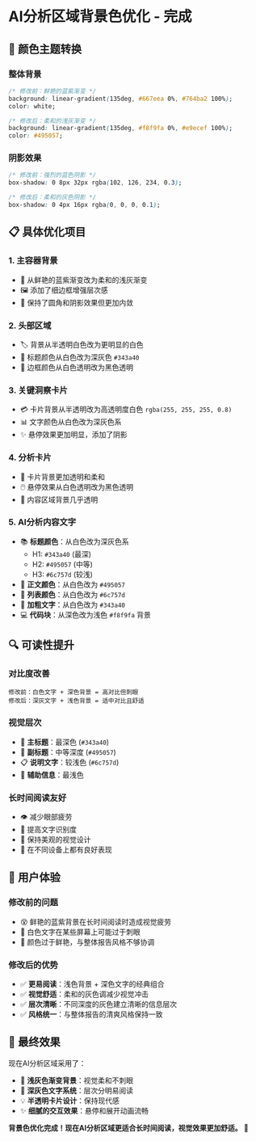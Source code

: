 # AI分析区域背景色优化 - 完成

## 🎨 **颜色主题转换**

### **整体背景**
```css
/* 修改前：鲜艳的蓝紫渐变 */
background: linear-gradient(135deg, #667eea 0%, #764ba2 100%);
color: white;

/* 修改后：柔和的浅灰渐变 */
background: linear-gradient(135deg, #f8f9fa 0%, #e9ecef 100%);
color: #495057;
```

### **阴影效果**
```css
/* 修改前：强烈的蓝色阴影 */
box-shadow: 0 8px 32px rgba(102, 126, 234, 0.3);

/* 修改后：柔和的灰色阴影 */
box-shadow: 0 4px 16px rgba(0, 0, 0, 0.1);
```

## 📋 **具体优化项目**

### **1. 主容器背景**
- 🎨 从鲜艳的蓝紫渐变改为柔和的浅灰渐变
- 🖼️ 添加了细边框增强层次感
- 💫 保持了圆角和阴影效果但更加内敛

### **2. 头部区域**
- 🏷️ 背景从半透明白色改为更明显的白色
- 📝 标题颜色从白色改为深灰色 `#343a40`
- 🔲 边框颜色从白色透明改为黑色透明

### **3. 关键洞察卡片**
- 💳 卡片背景从半透明改为高透明度白色 `rgba(255, 255, 255, 0.8)`
- 📊 文字颜色从白色改为深灰色系
- ✨ 悬停效果更加明显，添加了阴影

### **4. 分析卡片**
- 🎴 卡片背景更加透明和柔和
- 🖱️ 悬停效果从白色透明改为黑色透明
- 📖 内容区域背景几乎透明

### **5. AI分析内容文字**
- 📚 **标题颜色**：从白色改为深灰色系
  - H1: `#343a40` (最深)
  - H2: `#495057` (中等)  
  - H3: `#6c757d` (较浅)
- 📝 **正文颜色**：从白色改为 `#495057`
- 📃 **列表颜色**：从白色改为 `#6c757d`
- 💪 **加粗文字**：从白色改为 `#343a40`
- 💻 **代码块**：从深色改为浅色 `#f8f9fa` 背景

## 🔍 **可读性提升**

### **对比度改善**
```
修改前：白色文字 + 深色背景 = 高对比但刺眼
修改后：深灰文字 + 浅色背景 = 适中对比且舒适
```

### **视觉层次**
- 🎯 **主标题**：最深色 (`#343a40`)
- 📑 **副标题**：中等深度 (`#495057`)  
- 📋 **说明文字**：较浅色 (`#6c757d`)
- 🔗 **辅助信息**：最浅色

### **长时间阅读友好**
- 👁️ 减少眼部疲劳
- 📖 提高文字识别度
- 🎨 保持美观的视觉设计
- 📱 在不同设备上都有良好表现

## 📱 **用户体验**

### **修改前的问题**
- 😵 鲜艳的蓝紫背景在长时间阅读时造成视觉疲劳
- 👀 白色文字在某些屏幕上可能过于刺眼
- 🌈 颜色过于鲜艳，与整体报告风格不够协调

### **修改后的优势**
- ✅ **更易阅读**：浅色背景 + 深色文字的经典组合
- ✅ **视觉舒适**：柔和的灰色调减少视觉冲击
- ✅ **层次清晰**：不同深度的灰色建立清晰的信息层次
- ✅ **风格统一**：与整体报告的清爽风格保持一致

## 🎯 **最终效果**

现在AI分析区域采用了：
- 🎨 **浅灰色渐变背景**：视觉柔和不刺眼
- 📝 **深灰色文字系统**：层次分明易阅读  
- 💡 **半透明卡片设计**：保持现代感
- ✨ **细腻的交互效果**：悬停和展开动画流畅

**背景色优化完成！现在AI分析区域更适合长时间阅读，视觉效果更加舒适。** 🎉
